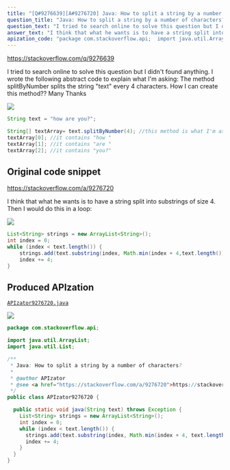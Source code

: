 ```yaml
---
title: "[Q#9276639][A#9276720] Java: How to split a string by a number of characters?"
question_title: "Java: How to split a string by a number of characters?"
question_text: "I tried to search online to solve this question but I didn't found anything. I wrote the following abstract code to explain what I'm asking: The method splitByNumber splits the string \"text\" every 4 characters. How I can create this method?? Many Thanks"
answer_text: "I think that what he wants is to have a string split into substrings of size 4. Then I would do this in a loop:"
apization_code: "package com.stackoverflow.api;  import java.util.ArrayList; import java.util.List;  /**  * Java: How to split a string by a number of characters?  *  * @author APIzator  * @see <a href=\"https://stackoverflow.com/a/9276720\">https://stackoverflow.com/a/9276720</a>  */ public class APIzator9276720 {    public static void java(String text) throws Exception {     List<String> strings = new ArrayList<String>();     int index = 0;     while (index < text.length()) {       strings.add(text.substring(index, Math.min(index + 4, text.length())));       index += 4;     }   } }"
---
```


https://stackoverflow.com/q/9276639

I tried to search online to solve this question but I didn&#x27;t found anything.
I wrote the following abstract code to explain what I&#x27;m asking:
The method splitByNumber splits the string &quot;text&quot; every 4 characters. How I can create this method??
Many Thanks


<div class="code-logo"><img src="/stackoverflow.png" /></div>

```java
String text = "how are you?";

String[] textArray= text.splitByNumber(4); //this method is what I'm asking
textArray[0]; //it contains "how "
textArray[1]; //it contains "are "
textArray[2]; //it contains "you?"
```


## Original code snippet

https://stackoverflow.com/a/9276720

I think that what he wants is to have a string split into substrings of size 4. Then I would do this in a loop:

<div class="code-logo"><img src="/stackoverflow.png" /></div>

```java
List<String> strings = new ArrayList<String>();
int index = 0;
while (index < text.length()) {
    strings.add(text.substring(index, Math.min(index + 4,text.length())));
    index += 4;
}
```

## Produced APIzation

[`APIzator9276720.java`](https://github.com/pasqualesalza/apization/raw/main/data/search/APIzator9276720.java)

<div class="code-logo"><img src="/apizator.png" /></div>

```java
package com.stackoverflow.api;

import java.util.ArrayList;
import java.util.List;

/**
 * Java: How to split a string by a number of characters?
 *
 * @author APIzator
 * @see <a href="https://stackoverflow.com/a/9276720">https://stackoverflow.com/a/9276720</a>
 */
public class APIzator9276720 {

  public static void java(String text) throws Exception {
    List<String> strings = new ArrayList<String>();
    int index = 0;
    while (index < text.length()) {
      strings.add(text.substring(index, Math.min(index + 4, text.length())));
      index += 4;
    }
  }
}

```